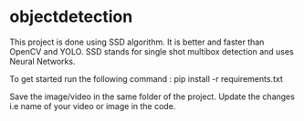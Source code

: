 # objectdetection


This project is done using SSD algorithm. It is better and faster than OpenCV and YOLO. 
SSD stands for single shot multibox detection and uses Neural Networks.

To get started run the following command :
pip install -r requirements.txt

Save the image/video in the same folder of the project. Update the changes i.e name of your video or image in the code.

